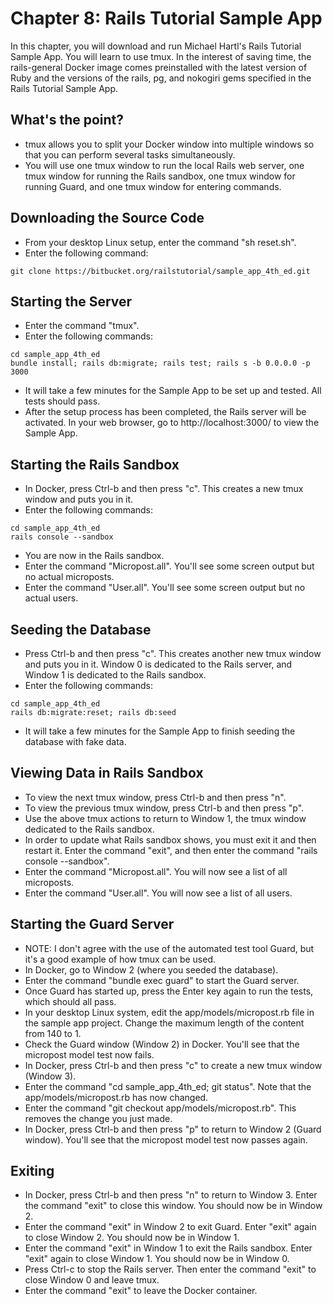 # Chapter 8: Rails Tutorial Sample App

In this chapter, you will download and run Michael Hartl's Rails Tutorial Sample App.  You will learn to use tmux.  In the interest of saving time, the rails-general Docker image comes preinstalled with the latest version of Ruby and the versions of the rails, pg, and nokogiri gems specified in the Rails Tutorial Sample App.

## What's the point?
* tmux allows you to split your Docker window into multiple windows so that you can perform several tasks simultaneously.
* You will use one tmux window to run the local Rails web server, one tmux window for running the Rails sandbox, one tmux window for running Guard, and one tmux window for entering commands.

## Downloading the Source Code
* From your desktop Linux setup, enter the command "sh reset.sh".
* Enter the following command:
```
git clone https://bitbucket.org/railstutorial/sample_app_4th_ed.git
```

## Starting the Server
* Enter the command "tmux".
* Enter the following commands:
```
cd sample_app_4th_ed
bundle install; rails db:migrate; rails test; rails s -b 0.0.0.0 -p 3000
```
* It will take a few minutes for the Sample App to be set up and tested.  All tests should pass.
* After the setup process has been completed, the Rails server will be activated.  In your web browser, go to http://localhost:3000/ to view the Sample App.

## Starting the Rails Sandbox
* In Docker, press Ctrl-b and then press "c".  This creates a new tmux window and puts you in it.
* Enter the following commands:
```
cd sample_app_4th_ed
rails console --sandbox
```
* You are now in the Rails sandbox.
* Enter the command "Micropost.all".  You'll see some screen output but no actual microposts.
* Enter the command "User.all".  You'll see some screen output but no actual users.

## Seeding the Database
* Press Ctrl-b and then press "c".  This creates another new tmux window and puts you in it.  Window 0 is dedicated to the Rails server, and Window 1 is dedicated to the Rails sandbox.
* Enter the following commands:
```
cd sample_app_4th_ed
rails db:migrate:reset; rails db:seed
```
* It will take a few minutes for the Sample App to finish seeding the database with fake data.

## Viewing Data in Rails Sandbox
* To view the next tmux window, press Ctrl-b and then press "n".
* To view the previous tmux window, press Ctrl-b and then press "p".
* Use the above tmux actions to return to Window 1, the tmux window dedicated to the Rails sandbox.
* In order to update what Rails sandbox shows, you must exit it and then restart it.  Enter the command "exit", and then enter the command "rails console --sandbox".
* Enter the command "Micropost.all".  You will now see a list of all microposts.
* Enter the command "User.all".  You will now see a list of all users.

## Starting the Guard Server
* NOTE: I don't agree with the use of the automated test tool Guard, but it's a good example of how tmux can be used.
* In Docker, go to Window 2 (where you seeded the database).
* Enter the command "bundle exec guard" to start the Guard server.
* Once Guard has started up, press the Enter key again to run the tests, which should all pass.
* In your desktop Linux system, edit the app/models/micropost.rb file in the sample app project.  Change the maximum length of the content from 140 to 1.
* Check the Guard window (Window 2) in Docker.  You'll see that the micropost model test now fails.
* In Docker, press Ctrl-b and then press "c" to create a new tmux window (Window 3).
* Enter the command "cd sample_app_4th_ed; git status".  Note that the app/models/micropost.rb has now changed.
* Enter the command "git checkout app/models/micropost.rb".  This removes the change you just made.
* In Docker, press Ctrl-b and then press "p" to return to Window 2 (Guard window).  You'll see that the micropost model test now passes again.

## Exiting
* In Docker, press Ctrl-b and then press "n" to return to Window 3.  Enter the command "exit" to close this window.  You should now be in Window 2.
* Enter the command "exit" in Window 2 to exit Guard.  Enter "exit" again to close Window 2.  You should now be in Window 1.
* Enter the command "exit" in Window 1 to exit the Rails sandbox.  Enter "exit" again to close Window 1.  You should now be in Window 0.
* Press Ctrl-c to stop the Rails server.  Then enter the command "exit" to close Window 0 and leave tmux.
* Enter the command "exit" to leave the Docker container.

